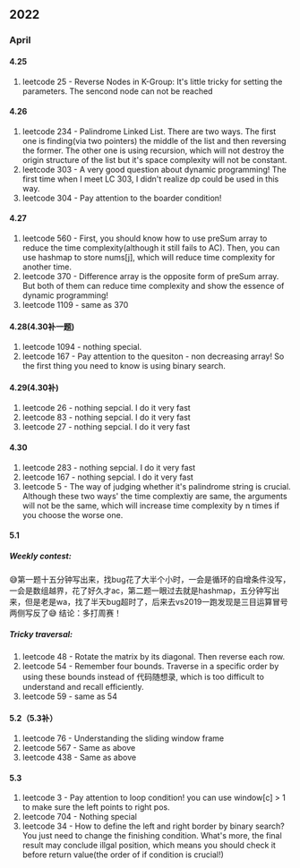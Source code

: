 ## 2022
### April
#### 4.25
1. leetcode 25 - Reverse Nodes in K-Group: It's little tricky for setting the parameters. The sencond node can not be reached
#### 4.26
1. leetcode 234 - Palindrome Linked List. There are two ways. The first one is finding(via two pointers) the middle of the list and then reversing the former. The other one is using recursion, which will not destroy the origin structure of the list but it's space complexity will not be constant.
2. leetcode 303 - A very good question about dynamic programming! The first time when I meet LC 303, I didn't realize dp could be used in this way.
3. leetcode 304 - Pay attention to the boarder condition!
#### 4.27
1. leetcode 560 - First, you should know how to use preSum array to reduce the time complexity(although it still fails to AC). Then, you can use hashmap to store nums[j], which will reduce time complexity for another time.
2. leetcode 370 - Difference array is the opposite form of preSum array. But both of them can reduce time complexity and show the essence of dynamic programming!
3. leetcode 1109 - same as 370
#### 4.28(4.30补一题)
1. leetcode 1094 - nothing special.
2. leetcode 167 - Pay attention to the quesiton - non decreasing array! So the first thing you need to know is using binary search.
#### 4.29(4.30补)
1. leetcode 26 - nothing sepcial. I do it very fast
2. leetcode 83 - nothing sepcial. I do it very fast
3. leetcode 27 - nothing sepcial. I do it very fast
#### 4.30
1. leetcode 283 - nothing sepcial. I do it very fast
2. leetcode 167 - nothing sepcial. I do it very fast
3. leetcode 5 - The way of judging whether it's palindrome string is crucial. Although these two ways' the time complextiy are same, the arguments will not be the same, which will increase time complexity by n times if you choose the worse one.
#### 5.1
##### Weekly contest:
😅第一题十五分钟写出来，找bug花了大半个小时，一会是循环的自增条件没写，一会是数组越界，花了好久才ac，第二题一眼过去就是hashmap，五分钟写出来，但是老是wa，找了半天bug超时了，后来去vs2019一跑发现是三目运算冒号两侧写反了😅
结论：多打周赛！
##### Tricky traversal:
1. leetcode 48 - Rotate the matrix by its diagonal. Then reverse each row.
2. leetcode 54 - Remember four bounds. Traverse in a specific order by using these bounds instead of 代码随想录, which is too difficult to understand and recall efficiently.
3. leetcode 59 - same as 54
#### 5.2（5.3补）
1. leetcode 76 - Understanding the sliding window frame
2. leetcode 567 - Same as above
3. leetcode 438 - Same as above
#### 5.3 
1. leetcode 3 - Pay attention to loop condition! you can use window[c] > 1 to make sure the left points to right pos.
2. leetcode 704 - Nothing special
3. leetcode 34 - How to define the left and right border by binary search? You just need to change the finishing condition. What's more, the final result may conclude illgal position, which means you should check it before return value(the order of if condition is crucial!) 